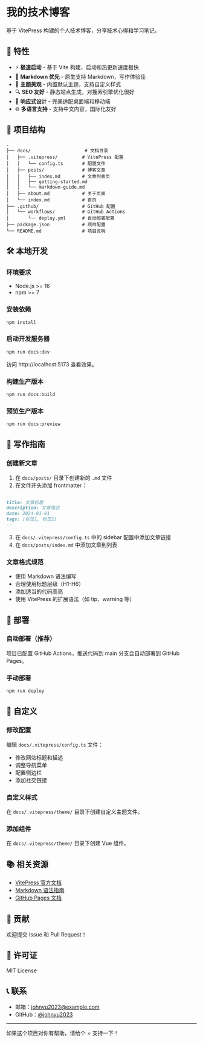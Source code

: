 # 我的技术博客

基于 VitePress 构建的个人技术博客，分享技术心得和学习笔记。

## 🚀 特性

- ⚡️ **极速启动** - 基于 Vite 构建，启动和热更新速度极快
- 📝 **Markdown 优先** - 原生支持 Markdown，写作体验佳
- 🎨 **主题美观** - 内置默认主题，支持自定义样式
- 🔍 **SEO 友好** - 静态站点生成，对搜索引擎优化很好
- 📱 **响应式设计** - 完美适配桌面端和移动端
- 🌐 **多语言支持** - 支持中文内容，国际化友好

## 📁 项目结构

```
.
├── docs/                    # 文档目录
│   ├── .vitepress/         # VitePress 配置
│   │   └── config.ts       # 配置文件
│   ├── posts/              # 博客文章
│   │   ├── index.md        # 文章列表页
│   │   ├── getting-started.md
│   │   └── markdown-guide.md
│   ├── about.md            # 关于页面
│   └── index.md            # 首页
├── .github/                # GitHub 配置
│   └── workflows/          # GitHub Actions
│       └── deploy.yml      # 自动部署配置
├── package.json            # 项目配置
└── README.md               # 项目说明
```

## 🛠️ 本地开发

### 环境要求

- Node.js >= 16
- npm >= 7

### 安装依赖

```bash
npm install
```

### 启动开发服务器

```bash
npm run docs:dev
```

访问 http://localhost:5173 查看效果。

### 构建生产版本

```bash
npm run docs:build
```

### 预览生产版本

```bash
npm run docs:preview
```

## 📝 写作指南

### 创建新文章

1. 在 `docs/posts/` 目录下创建新的 `.md` 文件
2. 在文件开头添加 frontmatter：

```markdown
---
title: 文章标题
description: 文章描述
date: 2024-01-01
tags: [标签1, 标签2]
---
```

3. 在 `docs/.vitepress/config.ts` 中的 sidebar 配置中添加文章链接
4. 在 `docs/posts/index.md` 中添加文章到列表

### 文章格式规范

- 使用 Markdown 语法编写
- 合理使用标题层级（H1-H6）
- 添加适当的代码高亮
- 使用 VitePress 的扩展语法（如 tip、warning 等）

## 🚀 部署

### 自动部署（推荐）

项目已配置 GitHub Actions，推送代码到 main 分支会自动部署到 GitHub Pages。

### 手动部署

```bash
npm run deploy
```

## 🎨 自定义

### 修改配置

编辑 `docs/.vitepress/config.ts` 文件：

- 修改网站标题和描述
- 调整导航菜单
- 配置侧边栏
- 添加社交链接

### 自定义样式

在 `docs/.vitepress/theme/` 目录下创建自定义主题文件。

### 添加组件

在 `docs/.vitepress/theme/` 目录下创建 Vue 组件。

## 📚 相关资源

- [VitePress 官方文档](https://vitepress.dev/)
- [Markdown 语法指南](https://markdown.com.cn/)
- [GitHub Pages 文档](https://pages.github.com/)

## 🤝 贡献

欢迎提交 Issue 和 Pull Request！

## 📄 许可证

MIT License

## 📞 联系

- 邮箱：johnyu2023@example.com
- GitHub：[@johnyu2023](https://github.com/johnyu2023)

---

如果这个项目对你有帮助，请给个 ⭐️ 支持一下！
